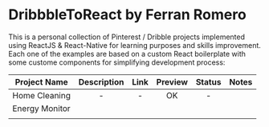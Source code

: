# DribbbleToReact by Ferran Romero

This is a personal collection of Pinterest / Dribble projects implemented using ReactJS & React-Native for learning purposes and skills improvement. Each one of the examples are based on a custom React boilerplate with some custome components for simplifying development process:

| Project Name   | Description | Link  | Preview | Status | Notes |
| -------------- | :---------: | :---: | :-----: | :----: | :---: |
| Home Cleaning  |      -      |   -   |   OK    |   -    |       |
| Energy Monitor |             |       |         |        |       |
|                |             |       |         |        |       |